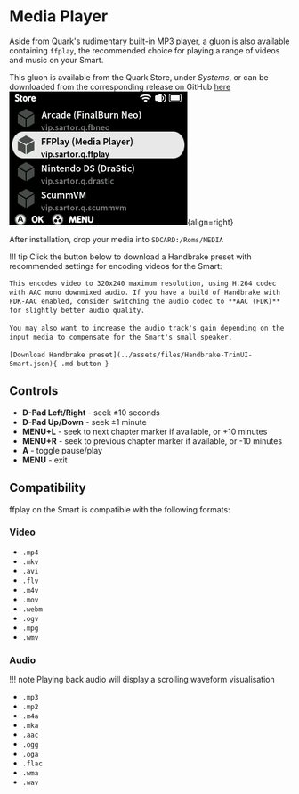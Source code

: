# Media Player

Aside from Quark's rudimentary built-in MP3 player, a gluon is also available containing `ffplay`, the recommended choice for playing a range of videos and music on your Smart.

This gluon is available from the Quark Store, under *Systems*, or can be downloaded from the corresponding release on GitHub [here](https://github.com/cobaltgit/Quark-Gluons/releases/tag/systems)
![ffplay in Quark Store](../assets/img/store_ffplay.png){align=right}

After installation, drop your media into `SDCARD:/Roms/MEDIA`

!!! tip
    Click the button below to download a Handbrake preset with recommended settings for encoding videos for the Smart:

    This encodes video to 320x240 maximum resolution, using H.264 codec with AAC mono downmixed audio. If you have a build of Handbrake with FDK-AAC enabled, consider switching the audio codec to **AAC (FDK)** for slightly better audio quality.

    You may also want to increase the audio track's gain depending on the input media to compensate for the Smart's small speaker.

    [Download Handbrake preset](../assets/files/Handbrake-TrimUI-Smart.json){ .md-button }

## Controls

* **D-Pad Left/Right** - seek ±10 seconds
* **D-Pad Up/Down** - seek ±1 minute
* **MENU+L** - seek to next chapter marker if available, or +10 minutes
* **MENU+R** - seek to previous chapter marker if available, or -10 minutes
* **A** - toggle pause/play
* **MENU** - exit


## Compatibility

ffplay on the Smart is compatible with the following formats:

### Video

* `.mp4`
* `.mkv`
* `.avi`
* `.flv`
* `.m4v`
* `.mov`
* `.webm`
* `.ogv`
* `.mpg`
* `.wmv`

### Audio

!!! note
    Playing back audio will display a scrolling waveform visualisation

* `.mp3`
* `.mp2`
* `.m4a`
* `.mka`
* `.aac`
* `.ogg`
* `.oga`
* `.flac`
* `.wma`
* `.wav`